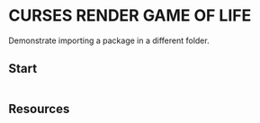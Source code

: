 # CURSES RENDER GAME OF LIFE

Demonstrate importing a package in a different folder.  

## Start

```sh

```

## Resources



